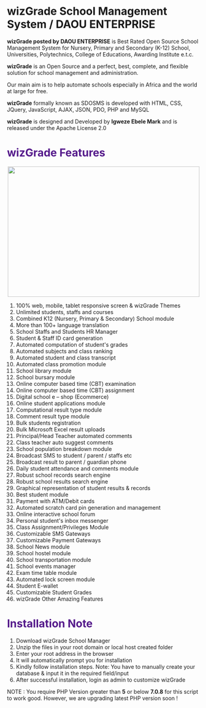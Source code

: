 # wizGrade School Management System / DAOU ENTERPRISE

<b>wizGrade posted by DAOU ENTERPRISE</b> is Best Rated Open Source School Management System for Nursery, Primary and Secondary (K-12) School, Universities, Polytechnics, College of Educations, Awarding Institute e.t.c.

<b>wizGrade</b> is an Open Source and a perfect, best, complete, and flexible solution for school management and administration.

Our main aim is to help automate schools especially in Africa and the world at large for free.

<b>wizGrade</b> formally known as SDOSMS is developed with HTML, CSS, JQuery, JavaScript, AJAX, JSON, PDO, PHP and MySQL

<b>wizGrade</b> is designed and Developed by <b>Igweze Ebele Mark</b> and is released under the Apache License 2.0 


<h1 style="color:#551A8B">wizGrade  Features</h1>
<center><img src="https://www.wizgrade.com/images/features.jpg"height="340" width="500"></center>

<ol> 
<li>100% web, mobile, tablet responsive screen & wizGrade Themes</li>
<li>Unlimited students, staffs and courses</li>
<li>Combined K12 (Nursery, Primary & Secondary) School module</li>
<li>More than 100+ language translation</li>
<li>School Staffs and Students HR Manager</li>
<li>Student & Staff ID card generation</li>
<li>Automated computation of student's grades</li>
<li>Automated subjects and class ranking</li>
<li>Automated student and class transcript</li>
<li>Automated class promotion module</li>
<li>School library module</li>
<li>School bursary module</li>
<li>Online computer based time (CBT) examination</li>
<li>Online computer based time (CBT) assignment</li>
<li>Digital school e – shop (Ecommerce) </li>
<li>Online student applications module</li>
<li>Computational result type module</li>
<li>Comment result type module</li>
<li>Bulk students registration</li>
<li>Bulk Microsoft Excel result uploads</li>
<li>Principal/Head Teacher automated comments</li>
<li>Class teacher auto suggest comments</li>
<li>School population breakdown module</li>
<li>Broadcast SMS to student / parent / staffs etc</li>
<li>Broadcast result to parent / guardian phone</li>
<li>Daily student attendance and comments module</li>
<li>Robust school records search engine</li>
<li>Robust school results search engine</li>
<li>Graphical representation of student results & records</li>
<li>Best student module</li>
<li>Payment with ATM/Debit cards</li>
<li>Automated scratch card pin generation and management</li>
<li>Online interactive school forum</li>
<li>Personal student's inbox messenger</li>
<li>Class Assignment/Privileges Module</li>
<li>Customizable SMS Gateways</li>
<li>Customizable Payment Gateways</li>
<li>School News module</li>
<li>School hostel module</li>
<li>School transportation module</li>
<li>School events manager</li>
<li>Exam time table  module</li>
<li>Automated lock screen  module</li>
<li>Student E-wallet</li>
<li>Customizable Student Grades</li>
<li>wizGrade Other Amazing Features</li>
</ol>


<h1 style="color:#551A8B !important;">Installation Note</h1>
<ol>
<li>Download wizGrade School Manager</li>
<li>Unzip the files in your root domain or local host created folder</li>
<li>Enter your root address in the browser</li>
<li>It will automatically prompt you for installation</li>
<li> Kindly follow installation steps. Note: You have to manually create your database & input  it in the required field/input</li>
<li>After successful installation, login as admin to customize wizGrade</li>
</ol>
<p>NOTE : You require PHP Version greater than <b>5</b> or below <b>7.0.8</b> for this script to work good. However, we are upgrading latest PHP version soon !</p>
       
